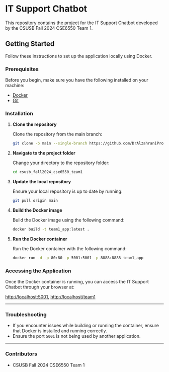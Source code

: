# IT Support Chatbot

This repository contains the project for the IT Support Chatbot developed by the CSUSB Fall 2024 CSE6550 Team 1.

## Getting Started

Follow these instructions to set up the application locally using Docker.

### Prerequisites

Before you begin, make sure you have the following installed on your machine:

- [Docker](https://www.docker.com/get-started)
- [Git](https://git-scm.com/downloads)

### Installation

1. **Clone the repository**

   Clone the repository from the main branch:

   ```bash
   git clone -b main --single-branch https://github.com/DrAlzahraniProjects/csusb_fall2024_cse6550_team1.git
   ```

2. **Navigate to the project folder**

   Change your directory to the repository folder:

   ```bash
   cd csusb_fall2024_cse6550_team1
   ```

3. **Update the local repository**

   Ensure your local repository is up to date by running:

   ```bash
   git pull origin main
   ```
   
4. **Build the Docker image**

   Build the Docker image using the following command:

   ```bash
   docker build -t team1_app:latest .
   ```

5. **Run the Docker container**

   Run the Docker container with the following command:

   ```bash
   docker run -d -p 80:80 -p 5001:5001 -p 8888:8888 team1_app
   ```

### Accessing the Application

Once the Docker container is running, you can access the IT Support Chatbot through your browser at:

[http://localhost:5001](http://localhost:5001), [http://localhost/team1](http://localhost/team1)

---

### Troubleshooting

- If you encounter issues while building or running the container, ensure that Docker is installed and running correctly.
- Ensure the port `5001` is not being used by another application.

---

### Contributors

- CSUSB Fall 2024 CSE6550 Team 1

